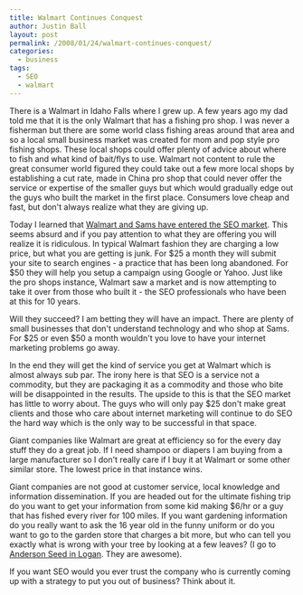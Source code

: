 ```yaml
---
title: Walmart Continues Conquest
author: Justin Ball
layout: post
permalink: /2008/01/24/walmart-continues-conquest/
categories:
  - business
tags:
  - SEO
  - walmart
---
```


There is a Walmart in Idaho Falls where I grew up. A few years ago my dad told me that it is the only Walmart that has a fishing pro shop. I was never a fisherman but there are some world class fishing areas around that area and so a local small business market was created for mom and pop style pro fishing shops. These local shops could offer plenty of advice about where to fish and what kind of bait/flys to use. Walmart not content to rule the great consumer world figured they could take out a few more local shops by establishing a cut rate, made in China pro shop that could never offer the service or expertise of the smaller guys but which would gradually edge out the guys who built the market in the first place. Consumers love cheap and fast, but don't always realize what they are giving up.

Today I learned that [Walmart and Sams have entered the SEO market][1]. This seems absurd and if you pay attention to what they are offering you will realize it is ridiculous. In typical Walmart fashion they are charging a low price, but what you are getting is junk. For $25 a month they will submit your site to search engines - a practice that has been long abandoned. For $50 they will help you setup a campaign using Google or Yahoo. Just like the pro shops instance, Walmart saw a market and is now attempting to take it over from those who built it - the SEO professionals who have been at this for 10 years.

 [1]: http://www.seochat.com/c/a/Search-Engine-News/WalMart-Offers-SEO-and-SEM-Services/

Will they succeed? I am betting they will have an impact. There are plenty of small businesses that don't understand technology and who shop at Sams. For $25 or even $50 a month wouldn't you love to have your internet marketing problems go away.

In the end they will get the kind of service you get at Walmart which is almost always sub par. The irony here is that SEO is a service not a commodity, but they are packaging it as a commodity and those who bite will be disappointed in the results. The upside to this is that the SEO market has little to worry about. The guys who will only pay $25 don't make great clients and those who care about internet marketing will continue to do SEO the hard way which is the only way to be successful in that space.

Giant companies like Walmart are great at efficiency so for the every day stuff they do a great job. If I need shampoo or diapers I am buying from a large manufacturer so I don't really care if I buy it at Walmart or some other similar store. The lowest price in that instance wins.

Giant companies are not good at customer service, local knowledge and information dissemination. If you are headed out for the ultimate fishing trip do you want to get your information from some kid making $6/hr or a guy that has fished every river for 100 miles. If you want gardening information do you really want to ask the 16 year old in the funny uniform or do you want to go to the garden store that charges a bit more, but who can tell you exactly what is wrong with your tree by looking at a few leaves? (I go to [Anderson Seed in Logan][2]. They are awesome).

 [2]: http://www.cachechamber.com/chamber_data/members/businessdetail.php?recordID=2443

If you want SEO would you ever trust the company who is currently coming up with a strategy to put you out of business? Think about it.